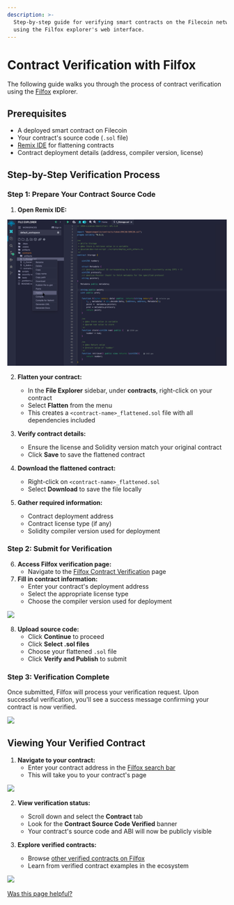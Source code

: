 ```yaml
---
description: >-
  Step-by-step guide for verifying smart contracts on the Filecoin network
  using the Filfox explorer's web interface.
---
```


# Contract Verification with Filfox

The following guide walks you through the process of contract verification using the [Filfox](https://filfox.info/en/contract) explorer.

## Prerequisites

- A deployed smart contract on Filecoin
- Your contract's source code (`.sol` file)
- [Remix IDE](https://remix.ethereum.org/) for flattening contracts
- Contract deployment details (address, compiler version, license)

## Step-by-Step Verification Process

### Step 1: Prepare Your Contract Source Code

1. **Open Remix IDE:**

![](../../../../.gitbook/assets/smart-contracts-developing-contracts-verify-a-contract-remix.jpg)

2. **Flatten your contract:**
   - In the **File Explorer** sidebar, under **contracts**, right-click on your contract
   - Select **Flatten** from the menu
   - This creates a `<contract-name>_flattened.sol` file with all dependencies included

3. **Verify contract details:**
   - Ensure the license and Solidity version match your original contract
   - Click **Save** to save the flattened contract

4. **Download the flattened contract:**
   - Right-click on `<contract-name>_flattened.sol`
   - Select **Download** to save the file locally

5. **Gather required information:**
   - Contract deployment address
   - Contract license type (if any)
   - Solidity compiler version used for deployment

### Step 2: Submit for Verification

6. **Access Filfox verification page:**
   - Navigate to the [Filfox Contract Verification](https://filfox.info/en/contract) page
7. **Fill in contract information:**
   - Enter your contract's deployment address
   - Select the appropriate license type
   - Choose the compiler version used for deployment

![](../../../../.gitbook/assets/smart-contracts-developing-contracts-verify-a-contract-filfox.jpg)

8. **Upload source code:**
   - Click **Continue** to proceed
   - Click **Select .sol files**
   - Choose your flattened `.sol` file
   - Click **Verify and Publish** to submit

### Step 3: Verification Complete

Once submitted, Filfox will process your verification request. Upon successful verification, you'll see a success message confirming your contract is now verified.

![](../../../../.gitbook/assets/smart-contracts-developing-contracts-verify-a-contract-success.jpg)

## Viewing Your Verified Contract

1. **Navigate to your contract:**
   - Enter your contract address in the [Filfox search bar](https://filfox.info/)
   - This will take you to your contract's page

![](../../../../.gitbook/assets/smart-contracts-developing-contracts-verify-a-contract-contract-tab.jpg)

2. **View verification status:**
   - Scroll down and select the **Contract** tab
   - Look for the **Contract Source Code Verified** banner
   - Your contract's source code and ABI will now be publicly visible

3. **Explore verified contracts:**
   - Browse [other verified contracts on Filfox](https://filfox.info/en/fevm/verified-contracts)
   - Learn from verified contract examples in the ecosystem

![](../../../../.gitbook/assets/smart-contracts-developing-contracts-verify-a-contract-verified-contract-list.jpg)

[Was this page helpful?](https://airtable.com/apppq4inOe4gmSSlk/pagoZHC2i1iqgphgl/form?prefill_Page+URL=https://docs.filecoin.io/smart-contracts/developing-contracts/verify-a-contract/web-interface/filfox)
